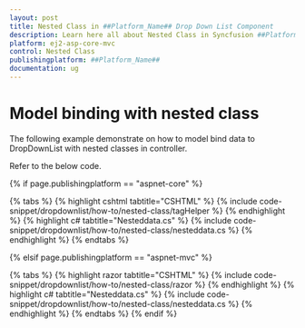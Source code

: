 ```yaml
---
layout: post
title: Nested Class in ##Platform_Name## Drop Down List Component
description: Learn here all about Nested Class in Syncfusion ##Platform_Name## Drop Down List component of Syncfusion Essential JS 2 and more.
platform: ej2-asp-core-mvc
control: Nested Class
publishingplatform: ##Platform_Name##
documentation: ug
---
```



# Model binding with nested class

The following example demonstrate on how to model bind data to DropDownList with nested classes in controller.

Refer to the below code.

{% if page.publishingplatform == "aspnet-core" %}

{% tabs %}
{% highlight cshtml tabtitle="CSHTML" %}
{% include code-snippet/dropdownlist/how-to/nested-class/tagHelper %}
{% endhighlight %}
{% highlight c# tabtitle="Nesteddata.cs" %}
{% include code-snippet/dropdownlist/how-to/nested-class/nesteddata.cs %}
{% endhighlight %}
{% endtabs %}

{% elsif page.publishingplatform == "aspnet-mvc" %}

{% tabs %}
{% highlight razor tabtitle="CSHTML" %}
{% include code-snippet/dropdownlist/how-to/nested-class/razor %}
{% endhighlight %}
{% highlight c# tabtitle="Nesteddata.cs" %}
{% include code-snippet/dropdownlist/how-to/nested-class/nesteddata.cs %}
{% endhighlight %}
{% endtabs %}
{% endif %}

